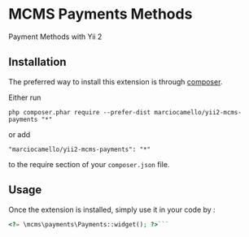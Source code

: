 MCMS Payments Methods
=====================
Payment Methods with Yii 2

Installation
------------

The preferred way to install this extension is through [composer](http://getcomposer.org/download/).

Either run

```
php composer.phar require --prefer-dist marciocamello/yii2-mcms-payments "*"
```

or add

```
"marciocamello/yii2-mcms-payments": "*"
```

to the require section of your `composer.json` file.


Usage
-----

Once the extension is installed, simply use it in your code by  :

```php
<?= \mcms\payments\Payments::widget(); ?>```